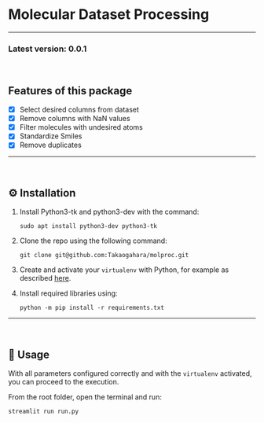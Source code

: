 # **Molecular Dataset Processing**

<p align="center">
</p>

_____________________________________________________________________________________


### **Latest version: 0.0.1**
<br/>

## Features of this package
- [x] Select desired columns from dataset
- [x] Remove columns with NaN values
- [x] Filter molecules with undesired atoms
- [x] Standardize Smiles
- [x] Remove duplicates

_____________________________________________________________________________________
<br/>

## ⚙️ **Installation**

1. Install Python3-tk and python3-dev with the command:

    ```console
    sudo apt install python3-dev python3-tk
    ```

2. Clone the repo using the following command:

    ```console
    git clone git@github.com:Takaogahara/molproc.git
    ```

3. Create and activate your `virtualenv` with Python, for example as described [here](https://docs.python.org/3/library/venv.html).

4. Install required libraries using:

    ```console
    python -m pip install -r requirements.txt
    ```

_____________________________________________________________________________________
<br/>

## 🔎 **Usage**
With all parameters configured correctly and with the `virtualenv` activated, you can proceed to the execution.

From the root folder, open the terminal and run:

  ```console
  streamlit run run.py
  ```